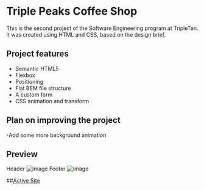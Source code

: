 # Triple Peaks Coffee Shop

This is the second project of the Software Engineering program at TripleTen. It was created using HTML and CSS, based on the design brief.

## Project features

- Semantic HTML5
- Flexbox
- Positioning
- Flat BEM file structure
- A custom form
- CSS animation and transform

## Plan on improving the project

-Add some more background animation

## Preview
Header
![image](https://github.com/JosiahWolff/se_project_coffeeshop/assets/134183204/931fb2ba-bd67-46b1-976e-803a7c52e1b0)
Footer
![image](https://github.com/JosiahWolff/se_project_coffeeshop/assets/134183204/d81de5b7-56d1-449c-bcc6-96a058f9a48d)



##[Active Site](https://josiahwolff.github.io/se_project_coffeeshop/)
